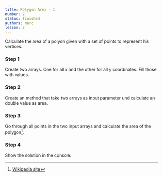 ```yaml
---
title: Polygon Area - 1
number: 2
status: finished
authors: marc
lesson: 2
---
```


Calculate the area of a polyon given with a set of points to represent his vertices.

### Step 1

Create two arrays. One for all x and the other for all y coordinates. Fill those with values.

### Step 2

Create an method that take two arrays as input parameter und calculate an double value as area.

### Step 3

Go through all points in the two input arrays and calculate the area of the polygon[^polygon_area].

[^polygon_area]:
    [Wikipedia site](https://de.wikipedia.org/wiki/Polygon#Fl.C3.A4che)

### Step 4

Show the solution in the console.
